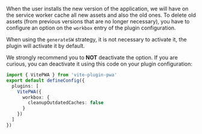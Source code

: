 When the user installs the new version of the application, we will have on the service worker cache all new assets and
also the old ones. To delete old assets (from previous versions that are no longer necessary), you have to configure
an option on the `workbox` entry of the plugin configuration.

When using the `generateSW` strategy, it is not necessary to activate it, the plugin will activate it by default.

We strongly recommend you to **NOT** deactivate the option. If you are curious, you can deactivate it using
this code on your plugin configuration:

```ts
import { VitePWA } from 'vite-plugin-pwa'
export default defineConfig({
  plugins: [
    VitePWA({
      workbox: {
        cleanupOutdatedCaches: false  
      }  
    })
  ]    
})
```
